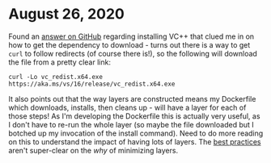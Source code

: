 # August 26, 2020

Found an [answer on GitHub][installing vc++ in a dockerfile] regarding installing VC++ that clued me in on how to get the dependency to download - turns out there is a way to get `curl` to follow redirects (of course there is!), so the following will download the file from a pretty clear link:

```shell
curl -Lo vc_redist.x64.exe  https://aka.ms/vs/16/release/vc_redist.x64.exe
```

It also points out that the way layers are constructed means my Dockerfile which downloads, installs, then cleans up - will have a layer for each of those steps!  As I'm developing the Dockerfile this is actually very useful, as I don't have to re-run the whole layer (so maybe the file downloaded but I botched up my invocation of the install command).  Need to do more reading on this to understand the impact of having lots of layers.  The [best practices][Dockerfile best practices] aren't super-clear on the _why_ of minimizing layers.

[installing vc++ in a dockerfile]: https://github.com/microsoft/dotnet-framework-docker/issues/15#issuecomment-629265013
[Dockerfile best practices]: https://docs.docker.com/develop/develop-images/dockerfile_best-practices/